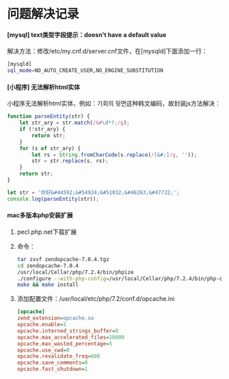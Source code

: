 # 问题解决记录



#### [mysql] text类型字段提示：doesn't have a default value

解决方法：修改/etc/my.cnf.d/server.cnf文件，在[mysqld]下面添加一行：

```bash
[mysqld]
sql_mode=NO_AUTO_CREATE_USER,NO_ENGINE_SUBSTITUTION
```



#### [小程序] 无法解析html实体

小程序无法解析html实体，例如：&#44592;&#54924;&#51032; &#46263;&#47732;这种韩文编码，故封装js方法解决：

```javascript
function parseEntity(str) {
    let str_ary = str.match(/&#\d*?;/g);
    if (!str_ary) {
        return str;
    }
    for (s of str_ary) {
        let rs = String.fromCharCode(s.replace(/[&#;]/g, ''));
        str = str.replace(s, rs);
    }
    return str;
}

let str = '你好&#44592;&#54924;&#51032;&#46263;&#47732;';
console.log(parseEntity(str));
```



#### mac多版本php安装扩展

1. pecl.php.net下载扩展

2. 命令：

   ```bash
   tar zxvf zendopcache-7.0.4.tgz
   cd zendopcache-7.0.4
   /usr/local/Cellar/php/7.2.4/bin/phpize
   ./configure --with-php-config=/usr/local/Cellar/php/7.2.4/bin/php-config
   make && make install
   ```

3. 添加配置文件：/usr/local/etc/php/7.2/conf.d/opcache.ini

   ```ini
   [opcache]
   zend_extension=opcache.so
   opcache.enable=1
   opcache.interned_strings_buffer=8
   opcache.max_accelerated_files=10000
   opcache.max_wasted_percentage=5
   opcache.use_cwd=0
   opcache.revalidate_freq=600
   opcache.save_comments=0
   opcache.fast_shutdown=1
   ```

   ​